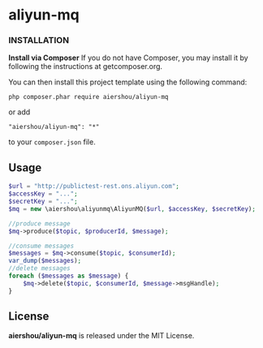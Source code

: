 # aliyun-mq

### INSTALLATION
**Install via Composer**
If you do not have Composer, you may install it by following the instructions at getcomposer.org.

You can then install this project template using the following command:
```
php composer.phar require aiershou/aliyun-mq
```


or add

```
"aiershou/aliyun-mq": "*"
```

to your `composer.json` file.

## Usage

```php
$url = "http://publictest-rest.ons.aliyun.com";
$accessKey = "...";
$secretKey = "...";
$mq = new \aiershou\aliyunmq\AliyunMQ($url, $accessKey, $secretKey);

//produce message
$mq->produce($topic, $producerId, $message);

//consume messages
$messages = $mq->consume($topic, $consumerId);
var_dump($messages);
//delete messages
foreach ($messages as $message) {
    $mq->delete($topic, $consumerId, $message->msgHandle);
}
```

## License

**aiershou/aliyun-mq** is released under the MIT License.